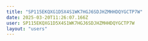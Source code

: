 ```yaml
---
title: "SP115EKQXG1D5X4S1WK7HGJ6SDJHZMHHDQYGCTP7W"
date: 2025-03-20T11:26:07.166Z
user: SP115EKQXG1D5X4S1WK7HGJ6SDJHZMHHDQYGCTP7W
layout: "users"
---
```

    